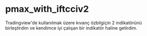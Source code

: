 # pmax_with_iftcciv2

Tradingview'de kullanılmak üzere kıvanç özbilgiçin 2 indikatörünü birleştirdim ve kendimce iyi çalışan bir indikatör haline getirdim. 
